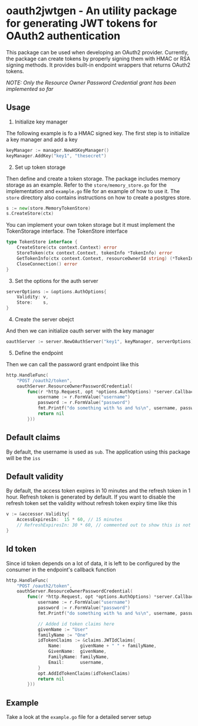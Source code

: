 # oauth2jwtgen - An utility package for generating JWT tokens for OAuth2 authentication

This package can be used when developing an OAuth2 provider. Currently, the package can create tokens by properly signing them with HMAC or RSA signing methods. It provides built-in endpoint wrappers that returns OAuth2 tokens.

*NOTE: Only the Resource Owner Password Credential grant has been implemented so far*

## Usage

1. Initialize key manager

The following example is fo a HMAC signed key. The first step is to initialize a key manager and add a key

```go
keyManager := manager.NewHSKeyManager()
keyManager.AddKey("key1", "thesecret")
```

2. Set up token storage

Then define and create a token storage. The package includes memory storage as an example. Refer to the `store/memory_store.go` for the implementation and `example.go` file for an example of how to use it. The `store` directory also contains instructions on how to create a postgres store.

```go
s := new(store.MemoryTokenStore)
s.CreateStore(ctx)
```

You can implement your own token storage but it must implement the TokenStorage interface. The TokenStore interface

```go
type TokenStore interface {
	CreateStore(ctx context.Context) error
	StoreToken(ctx context.Context, tokenInfo *TokenInfo) error
	GetTokenInfo(ctx context.Context, resourceOwnerId string) (*TokenInfo, error)
	CloseConnection() error
}
```

3. Set the options for the auth server

```go
serverOptions := &options.AuthOptions{
    Validity: v,
    Store:    s,
}
```

4. Create the server obejct

And then we can initialize oauth server with the key manager

```go
oauthServer := server.NewOAuthServer("key1", keyManager, serverOptions)
```

5. Define the endpoint

Then we can call the password grant endpoint like this

```go
http.HandleFunc(
    "POST /oauth2/token",
    oauthServer.ResourceOwnerPasswordCredential(
        func(r *http.Request, opt *options.AuthOptions) *server.CallbackError {
            username := r.FormValue("username")
            password := r.FormValue("password")
            fmt.Printf("do something with %s and %s\n", username, password)
            return nil
        }))
```

## Default claims

By default, the username is used as `sub`. The application using this package will be the `iss`

## Default validity

By default, the access token expires in 10 minutes and the refresh token in 1 hour. Refresh token is generated by default. If you want to disable the refresh token set the validity without refresh token expiry time like this

```go
v := &accessor.Validity{
    AccessExpiresIn:  15 * 60, // 15 minutes
    // RefreshExpiresIn: 30 * 60, // commented out to show this is not being used
}
```

## Id token

Since id token depends on a lot of data, it is left to be configured by the consumer in the endpoint's callback function

```go
http.HandleFunc(
    "POST /oauth2/token",
    oauthServer.ResourceOwnerPasswordCredential(
        func(r *http.Request, opt *options.AuthOptions) *server.CallbackError {
            username := r.FormValue("username")
            password := r.FormValue("password")
            fmt.Printf("do something with %s and %s\n", username, password)

            // Added id token claims here
            givenName := "User"
            familyName := "One"
            idTokenClaims := &claims.JWTIdClaims{
                Name:       givenName + " " + familyName,
                GivenName:  givenName,
                FamilyName: familyName,
                Email:      username,
            }
            opt.AddIdTokenClaims(idTokenClaims)
            return nil
        }))
```

## Example

Take a look at the `example.go` file for a detailed server setup
